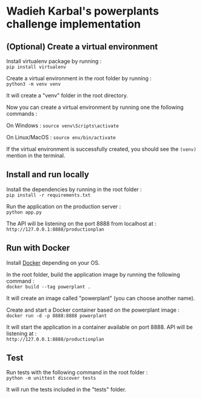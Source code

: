 # Wadieh Karbal's powerplants challenge implementation

## (Optional) Create a virtual environment ##
Install virtualenv package by running :  
`pip install virtualenv`

Create a virtual environment in the root folder by running :  
`python3 -m venv venv`  

It will create a "venv" folder in the root directory.

Now you can create a virtual environment by running one the following commands :  

On Windows : `source venv\Scripts\activate`  

On Linux/MacOS : `source env/bin/activate`  

If the virtual environment is successfully created, you should see the `(venv)` mention in the terminal.

## Install and run locally ##
Install the dependencies by running in the root folder :  
`pip install -r requirements.txt `

Run the application on the production server :  
`python app.py`  

The API will be listening on the port 8888 from localhost at :
`http://127.0.0.1:8888/productionplan`  


## Run with Docker ##
Install [Docker](https://www.docker.com/) depending on your OS.

In the root folder, build the application image by running the following command :  
`docker build --tag powerplant .` 

It will create an image called "powerplant" (you can choose another name).

Create and start a Docker container based on the powerplant image :  
`docker run -d -p 8888:8888 powerplant`  

It will start the application in a container available on port 8888. API will be listening at :  
`http://127.0.0.1:8888/productionplan` 

## Test ##
Run tests with the following command in the root folder :  
`python -m unittest discover tests`  

It will run the tests included in the "tests" folder.




